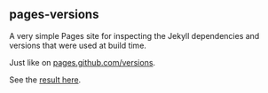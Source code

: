 ## pages-versions

A very simple Pages site for inspecting the Jekyll dependencies and versions that were used at build time.

Just like on [pages.github.com/versions](https://pages.github.com/versions/).

See the [result here](./Versions.md). 
